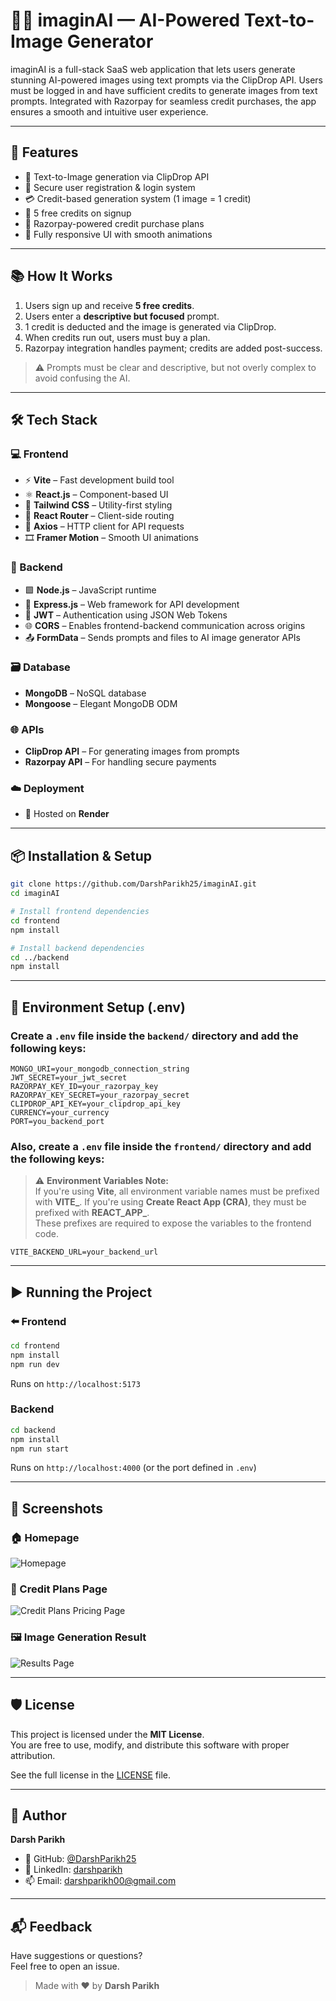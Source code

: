 # 🎨🧠 imaginAI — AI-Powered Text-to-Image Generator

imaginAI is a full-stack SaaS web application that lets users generate stunning AI-powered images using text prompts via the ClipDrop API. Users must be logged in and have sufficient credits to generate images from text prompts. Integrated with Razorpay for seamless credit purchases, the app ensures a smooth and intuitive user experience.

---

## 🚀 Features

- 📝 Text-to-Image generation via ClipDrop API
- 🔐 Secure user registration & login system
- 💳 Credit-based generation system (1 image = 1 credit)
- 🎁 5 free credits on signup
- 🧾 Razorpay-powered credit purchase plans
- 📱 Fully responsive UI with smooth animations

---

## 📚 How It Works

1. Users sign up and receive **5 free credits**.
2. Users enter a **descriptive but focused** prompt.
3. 1 credit is deducted and the image is generated via ClipDrop.
4. When credits run out, users must buy a plan.
5. Razorpay integration handles payment; credits are added post-success.

> ⚠️ Prompts must be clear and descriptive, but not overly complex to avoid confusing the AI.

---

## 🛠️ Tech Stack

### 💻 Frontend
- ⚡ **Vite** – Fast development build tool
- ⚛️ **React.js** – Component-based UI
- 🎨 **Tailwind CSS** – Utility-first styling
- 🔀 **React Router** – Client-side routing
- 📡 **Axios** – HTTP client for API requests
- 🎞 **Framer Motion** – Smooth UI animations

### 🔧 Backend
- 🟩 **Node.js** – JavaScript runtime
- 🚂 **Express.js** – Web framework for API development
- 🔐 **JWT** – Authentication using JSON Web Tokens
- 🌐 **CORS** – Enables frontend-backend communication across origins
- 📤 **FormData** – Sends prompts and files to AI image generator APIs

### 🗃️ Database
- **MongoDB** – NoSQL database
- **Mongoose** – Elegant MongoDB ODM

### 🌐 APIs
- **ClipDrop API** – For generating images from prompts
- **Razorpay API** – For handling secure payments

### ☁️ Deployment
- 🚀 Hosted on **Render**

---

## 📦 Installation & Setup

```bash
git clone https://github.com/DarshParikh25/imaginAI.git
cd imaginAI

# Install frontend dependencies
cd frontend
npm install

# Install backend dependencies
cd ../backend
npm install
```

---

## 💾 Environment Setup (.env)

### Create a `.env` file inside the `backend/` directory and add the following keys:

```env
MONGO_URI=your_mongodb_connection_string
JWT_SECRET=your_jwt_secret
RAZORPAY_KEY_ID=your_razorpay_key
RAZORPAY_KEY_SECRET=your_razorpay_secret
CLIPDROP_API_KEY=your_clipdrop_api_key
CURRENCY=your_currency
PORT=you_backend_port
```

### Also, create a `.env` file inside the `frontend/` directory and add the following keys:

> ⚠️ **Environment Variables Note:** \
If you're using **Vite**, all environment variable names must be prefixed with **VITE_**.
If you're using **Create React App (CRA)**, they must be prefixed with **REACT_APP_**. \
These prefixes are required to expose the variables to the frontend code.

```env
VITE_BACKEND_URL=your_backend_url
```


---

## ▶️ Running the Project

### ⬅️ Frontend

```cmd
cd frontend
npm install
npm run dev
```

Runs on `http://localhost:5173`

###  Backend

```cmd
cd backend
npm install
npm run start
```

Runs on `http://localhost:4000` (or the port defined in `.env`)

---

## 📸 Screenshots

### 🏠 Homepage

![Homepage](./assets/homepage.png)

### 🧾 Credit Plans Page

![Credit Plans Pricing Page](./assets/pricing.png)

### 🖼 Image Generation Result

![Results Page](./assets/results.png)

---

## 🛡 License

This project is licensed under the **MIT License**.  
You are free to use, modify, and distribute this software with proper attribution.

See the full license in the [LICENSE](./LICENSE) file.

---

## 👤 Author

**Darsh Parikh**

- 💼 GitHub: [@DarshParikh25](https://github.com/DarshParikh25)
- 🔗 LinkedIn: [darshparikh](https://www.linkedin.com/in/darsh-parikh-66538a251)
- 📫 Email: darshparikh00@gmail.com 

---

## 📬 Feedback

Have suggestions or questions? \
Feel free to open an issue.

> Made with ❤️ by **Darsh Parikh**